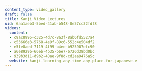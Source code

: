 ```yaml
---
content_type: video_gallery
draft: false
title: Kanji Video Lectures
uid: 6aa1aeb3-5bed-41ab-b548-0e57cc32fdf8
videos:
  content:
  - c9ac8995-c325-4d7c-8a3f-8ab6fd5527a4
  - c53666e3-5768-4e9f-89c6-552c4e504df2
  - e5fe8aed-7119-4f99-b4ee-b925907efc90
  - a6e8929b-66eb-4b35-b6e7-6726d38bd0bc
  - 939b3d11-d9b2-48ae-9f8d-cd2aa9476a5c
  website: kanji-learning-any-time-any-place-for-japanese-v
---
```

